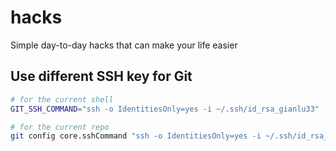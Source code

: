 # hacks
Simple day-to-day hacks that can make your life easier


## Use different SSH key for Git

```bash
# for the current shell
GIT_SSH_COMMAND="ssh -o IdentitiesOnly=yes -i ~/.ssh/id_rsa_gianlu33"

# for the current repo
git config core.sshCommand "ssh -o IdentitiesOnly=yes -i ~/.ssh/id_rsa_gianlu33" 
```

 
